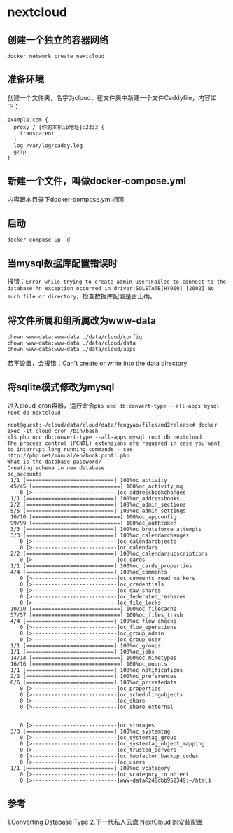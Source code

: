 # nextcloud

## 创建一个独立的容器网络

```
docker network create nextcloud
```

## 准备环境
创建一个文件夹，名字为cloud，在文件夹中新建一个文件Caddyfile，内容如下：
```
example.com {
  proxy / [你的本机ip地址]:2333 {
	transparent
  }
  log /var/log/caddy.log
  gzip
}
```

## 新建一个文件，叫做docker-compose.yml
内容跟本目录下docker-compose.yml相同


## 启动
```
docker-compose up -d
```

## 当mysql数据库配置错误时
报错：`Error while trying to create admin user:Failed to connect to the database:An exception occurred in driver:SQLSTATE[HY000] [2002] No such file or directory`，检查数据库配置是否正确。

## 将文件所属和组所属改为www-data
```
chown www-data:www-data ./data/cloud/config
chown www-data:www-data ./data/cloud/data
chown www-data:www-data ./data/cloud/apps
```
若不设置，会报错：Can't create or write into the data directory

## 将sqlite模式修改为mysql
进入cloud_cron容器，运行命令```php occ db:convert-type --all-apps mysql root db nextcloud```

```
root@guest:~/cloud/data/cloud/data/fengyao/files/md2release# docker exec -it cloud_cron /bin/bash
<l$ php occ db:convert-type --all-apps mysql root db nextcloud
The process control (PCNTL) extensions are required in case you want to interrupt long running commands - see http://php.net/manual/en/book.pcntl.php
What is the database password?
Creating schema in new database
oc_accounts
 1/1 [============================] 100%oc_activity
 45/45 [============================] 100%oc_activity_mq
    0 [>---------------------------]oc_addressbookchanges
 1/1 [============================] 100%oc_addressbooks
 2/2 [============================] 100%oc_admin_sections
 5/5 [============================] 100%oc_admin_settings
 10/10 [============================] 100%oc_appconfig
 99/99 [============================] 100%oc_authtoken
 3/3 [============================] 100%oc_bruteforce_attempts
 3/3 [============================] 100%oc_calendarchanges
    0 [>---------------------------]oc_calendarobjects
    0 [>---------------------------]oc_calendars
 2/2 [============================] 100%oc_calendarsubscriptions
    0 [>---------------------------]oc_cards
 1/1 [============================] 100%oc_cards_properties
 4/4 [============================] 100%oc_comments
    0 [>---------------------------]oc_comments_read_markers
    0 [>---------------------------]oc_credentials
    0 [>---------------------------]oc_dav_shares
    0 [>---------------------------]oc_federated_reshares
    0 [>---------------------------]oc_file_locks
 10/10 [============================] 100%oc_filecache
 57/57 [============================] 100%oc_files_trash
 4/4 [============================] 100%oc_flow_checks
    0 [>---------------------------]oc_flow_operations
    0 [>---------------------------]oc_group_admin
    0 [>---------------------------]oc_group_user
 1/1 [============================] 100%oc_groups
 1/1 [============================] 100%oc_jobs
 14/14 [============================] 100%oc_mimetypes
 16/16 [============================] 100%oc_mounts
 1/1 [============================] 100%oc_notifications
 2/2 [============================] 100%oc_preferences
 6/6 [============================] 100%oc_privatedata
    0 [>---------------------------]oc_properties
    0 [>---------------------------]oc_schedulingobjects
    0 [>---------------------------]oc_share
    0 [>---------------------------]oc_share_external


    0 [>---------------------------]oc_storages
 3/3 [============================] 100%oc_systemtag
    0 [>---------------------------]oc_systemtag_group
    0 [>---------------------------]oc_systemtag_object_mapping
    0 [>---------------------------]oc_trusted_servers
    0 [>---------------------------]oc_twofactor_backup_codes
    0 [>---------------------------]oc_users
 1/1 [============================] 100%oc_vcategory
    0 [>---------------------------]oc_vcategory_to_object
    0 [>---------------------------]www-data@248dbb952349:~/html$
```

## 参考
1.[Converting Database Type](https://docs.nextcloud.com/server/9/admin_manual/configuration_database/db_conversion.html)
2.[下一代私人云盘 NextCloud 的安装配置](http://www.jianshu.com/p/a2798b1ac8a4)